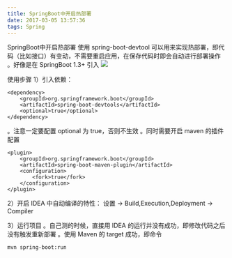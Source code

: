 ```yaml
---
title: SpringBoot中开启热部署
date: 2017-03-05 13:57:36
tags: Spring
---
```


SpringBoot中开启热部署
使用 spring-boot-devtool 可以用来实现热部署，即代码（比如接口）有变动，不需要重启应用，在保存代码时即会自动进行部署操作
。好像是在 SpringBoot 1.3+ 引入
![](http://slblogimg.oss-cn-beijing.aliyuncs.com/images/20170305/banner.png)
<!--more-->

使用步骤
1）引入依赖：
```
<dependency>
    <groupId>org.springframework.boot</groupId>
    <artifactId>spring-boot-devtools</artifactId>
    <optional>true</optional>
</dependency>
```

。注意一定要配置 optional 为 true，否则不生效
。同时需要开启 maven 的插件配置
```
<plugin>
    <groupId>org.springframework.boot</groupId>
    <artifactId>spring-boot-maven-plugin</artifactId>
    <configuration>
        <fork>true</fork>
    </configuration>
</plugin>
```

2）开启 IDEA 中自动编译的特性： 设置 → Build,Execution,Deployment → Compiler

3）运行项目
。自己测的时候，直接用 IDEA 的运行并没有成功，即修改代码之后没有触发重新部署
。使用 Maven 的 target 成功，即命令

```
mvn spring-boot:run
```


